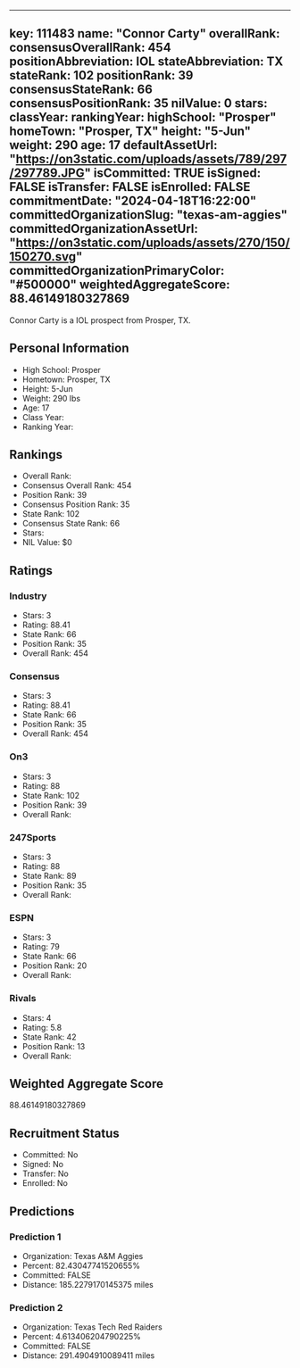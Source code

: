 ---
  key: 111483
  name: "Connor Carty"
  overallRank: 
  consensusOverallRank: 454
  positionAbbreviation: IOL
  stateAbbreviation: TX
  stateRank: 102
  positionRank: 39
  consensusStateRank: 66
  consensusPositionRank: 35
  nilValue: 0
  stars: 
  classYear: 
  rankingYear: 
  highSchool: "Prosper"
  homeTown: "Prosper, TX"
  height: "5-Jun"
  weight: 290
  age: 17
  defaultAssetUrl: "https://on3static.com/uploads/assets/789/297/297789.JPG"
  isCommitted: TRUE
  isSigned: FALSE
  isTransfer: FALSE
  isEnrolled: FALSE
  commitmentDate: "2024-04-18T16:22:00"
  committedOrganizationSlug: "texas-am-aggies"
  committedOrganizationAssetUrl: "https://on3static.com/uploads/assets/270/150/150270.svg"
  committedOrganizationPrimaryColor: "#500000"
  weightedAggregateScore: 88.46149180327869
  ---
  
  Connor Carty is a IOL prospect from Prosper, TX.
  
  ## Personal Information
  - High School: Prosper
  - Hometown: Prosper, TX
  - Height: 5-Jun
  - Weight: 290 lbs
  - Age: 17
  - Class Year: 
  - Ranking Year: 
  
  ## Rankings
  - Overall Rank: 
  - Consensus Overall Rank: 454
  - Position Rank: 39
  - Consensus Position Rank: 35
  - State Rank: 102
  - Consensus State Rank: 66
  - Stars: 
  - NIL Value: $0
  
  ## Ratings
  
  ### Industry
  - Stars: 3
  - Rating: 88.41
  - State Rank: 66
  - Position Rank: 35
  - Overall Rank: 454
  
  ### Consensus
  - Stars: 3
  - Rating: 88.41
  - State Rank: 66
  - Position Rank: 35
  - Overall Rank: 454
  
  ### On3
  - Stars: 3
  - Rating: 88
  - State Rank: 102
  - Position Rank: 39
  - Overall Rank: 
  
  ### 247Sports
  - Stars: 3
  - Rating: 88
  - State Rank: 89
  - Position Rank: 35
  - Overall Rank: 
  
  ### ESPN
  - Stars: 3
  - Rating: 79
  - State Rank: 66
  - Position Rank: 20
  - Overall Rank: 
  
  ### Rivals
  - Stars: 4
  - Rating: 5.8
  - State Rank: 42
  - Position Rank: 13
  - Overall Rank: 
  
  ## Weighted Aggregate Score
  88.46149180327869
  
  ## Recruitment Status
  - Committed: No
  - Signed: No
  - Transfer: No
  - Enrolled: No
  
  
  
  ## Predictions
  
  ### Prediction 1
  - Organization: Texas A&M Aggies
  - Percent: 82.43047741520655%
  - Committed: FALSE
  - Distance: 185.2279170145375 miles
  
  ### Prediction 2
  - Organization: Texas Tech Red Raiders
  - Percent: 4.613406204790225%
  - Committed: FALSE
  - Distance: 291.4904910089411 miles
  